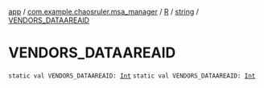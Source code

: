 [app](../../../index.md) / [com.example.chaosruler.msa_manager](../../index.md) / [R](../index.md) / [string](index.md) / [VENDORS_DATAAREAID](.)

# VENDORS_DATAAREAID

`static val VENDORS_DATAAREAID: `[`Int`](https://kotlinlang.org/api/latest/jvm/stdlib/kotlin/-int/index.html)
`static val VENDORS_DATAAREAID: `[`Int`](https://kotlinlang.org/api/latest/jvm/stdlib/kotlin/-int/index.html)